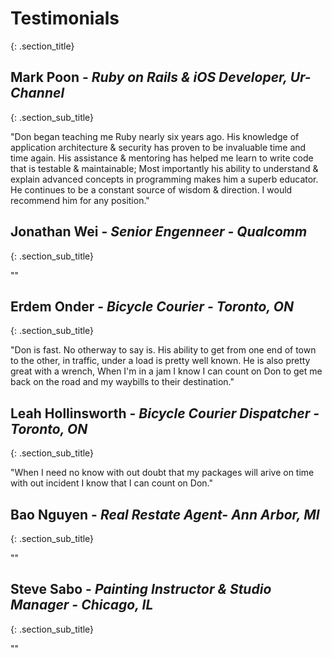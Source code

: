 # <span class = "testimonials">Testimonials
{: .section_title}

## Mark Poon <span class = "sub_title_details">- *Ruby on Rails & iOS Developer, Ur-Channel*
{: .section_sub_title}

"Don began teaching me Ruby nearly six years ago. His knowledge of application architecture & security has proven to be invaluable time and time again. His assistance & mentoring has helped me learn to write code that is testable & maintainable; Most importantly his ability to understand & explain advanced concepts in programming makes him a superb educator. He continues to be a constant source of wisdom & direction. I would recommend him for any position."

## Jonathan Wei <span class = "sub_title_details">- *Senior Engenneer - Qualcomm*
{: .section_sub_title}

""

## Erdem Onder <span class = "sub_title_details">- *Bicycle Courier - Toronto, ON*
{: .section_sub_title}

"Don is fast. No otherway to say is. His ability to get from one end of town to the other, in traffic, under a load is pretty well known. He is also pretty great with a wrench, When I'm in a jam I know I can count on Don to get me back on the road and my waybills to their destination."

## Leah Hollinsworth <span class = "sub_title_details">- *Bicycle Courier Dispatcher - Toronto, ON*
{: .section_sub_title}

"When I need no know with out doubt that my packages will arive on time with out incident I know that I can count on Don."

## Bao Nguyen <span class = "sub_title_details">- *Real Restate Agent- Ann Arbor, MI*
{: .section_sub_title}

""

## Steve Sabo <span class = "sub_title_details">- *Painting Instructor & Studio Manager - Chicago, IL*
{: .section_sub_title}

""